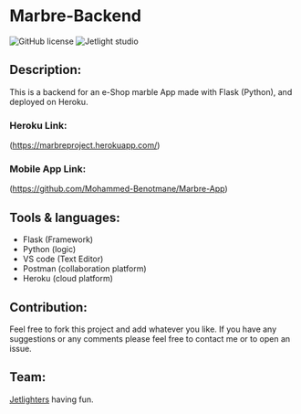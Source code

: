 # Marbre-Backend

![GitHub license](https://img.shields.io/github/license/Mohammed-Benotmane/Tower-Defense-Game.svg)
![Jetlight studio](https://img.shields.io/badge/Made%20by-Jetlight%20studio-blue.svg?color=082544)

## Description:

This is a backend for an e-Shop marble App made with Flask (Python), and deployed on Heroku.

### Heroku Link:
(https://marbreproject.herokuapp.com/)

### Mobile App Link:
(https://github.com/Mohammed-Benotmane/Marbre-App)

## Tools & languages:
* Flask (Framework)
* Python (logic)
* VS code (Text Editor)
* Postman (collaboration platform)
* Heroku (cloud platform) 

## Contribution:
Feel free to fork this project and add whatever you like. If you have any suggestions or any comments please feel free to contact me or to open an issue.

## Team:
[Jetlighters](https://github.com/JetLightStudio) having fun.


